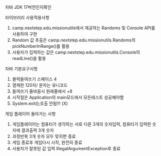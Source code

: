 자바 JDK 17버전인지확인

라이브러리 사용적용사항
1. camp.nextstep.edu.missionutils에서 제공하는 Randoms 및 Console API를 사용하여 구현
2. Random 값 추출은 camp.nextstep.edu.missionutils.Randoms의 pickNumberInRange()를 활용
3. 사용자가 입력하는 값은 camp.nextstep.edu.missionutils.Console의 readLine()을 활용

자바 기본요구사항
1. 블럭들여쓰기 스페이스 4
2. 열제한 120자/ 문자는 유니코드
3. 들여쓰기 줄바꿈시 원래줄에서 +8
4. 시작점은 Application의 main모드에서 모든테스트 성공해야함
5. System.exit();호출 안됨!!! (X)

게임 플레이어 돌아가는 사항
1. 게임플레이어는 컴퓨터가 생각하는 서로 다른 3개의 숫자입력, 컴퓨터가 입력한 숫자에 결과출력 3개 숫자
2. 과정반복 3개 숫자 모두 맞히면 종료
3. 게임 종료후 게임다시 시작, 완전히 종료
4. 사용자가 잘못된 값 입력 IllegalArgumentException후 종료


